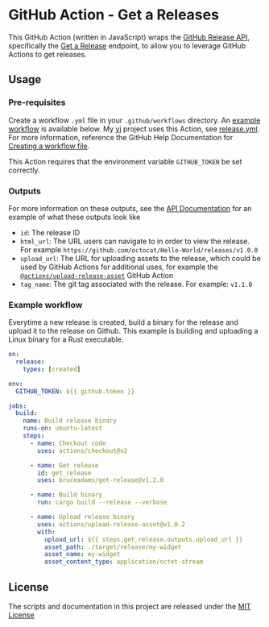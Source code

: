 # GitHub Action - Get a Releases

This GitHub Action (written in JavaScript) wraps the [GitHub Release API](https://developer.github.com/v3/repos/releases/), specifically the [Get a Release](https://developer.github.com/v3/repos/releases/#create-a-release) endpoint, to allow you to leverage GitHub Actions to get releases.

## Usage

### Pre-requisites

Create a workflow `.yml` file in your `.github/workflows` directory. An [example workflow](#example-workflow) is available below. My [yj](https://github.com/bruceadams/yj) project uses this Action, see [release.yml](https://github.com/bruceadams/yj/blob/main/.github/workflows/release.yml). For more information, reference the GitHub Help Documentation for [Creating a workflow file](https://help.github.com/en/articles/configuring-a-workflow#creating-a-workflow-file).

This Action requires that the environment variable `GITHUB_TOKEN` be set correctly.

### Outputs

For more information on these outputs, see the [API Documentation](https://developer.github.com/v3/repos/releases/#response-4) for an example of what these outputs look like

- `id`: The release ID
- `html_url`: The URL users can navigate to in order to view the release. For example `https://github.com/octocat/Hello-World/releases/v1.0.0`
- `upload_url`: The URL for uploading assets to the release, which could be used by GitHub Actions for additional uses, for example the [`@actions/upload-release-asset`](https://www.github.com/actions/upload-release-asset) GitHub Action
- `tag_name`: The git tag associated with the release. For example: `v1.1.0`

### Example workflow

Everytime a new release is created, build a binary for the release and upload it to the release on Github. This example is building and uploading a Linux binary for a Rust executable.

```yaml
on:
  release:
    types: [created]

env:
  GITHUB_TOKEN: ${{ github.token }}

jobs:
  build:
    name: Build release binary
    runs-on: ubuntu-latest
    steps:
      - name: Checkout code
        uses: actions/checkout@v2

      - name: Get release
        id: get_release
        uses: bruceadams/get-release@v1.2.0

      - name: Build binary
        run: cargo build --release --verbose

      - name: Upload release binary
        uses: actions/upload-release-asset@v1.0.2
        with:
          upload_url: ${{ steps.get_release.outputs.upload_url }}
          asset_path: ./target/release/my-widget
          asset_name: my-widget
          asset_content_type: application/octet-stream
```

## License

The scripts and documentation in this project are released under the [MIT License](LICENSE)
